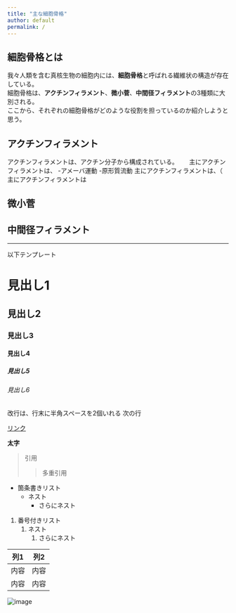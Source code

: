 ```yaml
---
title: "主な細胞骨格"
author: default
permalink: /
---
```

## 細胞骨格とは

我々人類を含む真核生物の細胞内には、**細胞骨格**と呼ばれる繊維状の構造が存在している。  
細胞骨格は、**アクチンフィラメント**、**微小菅**、**中間径フィラメント**の3種類に大別される。  
ここから、それぞれの細胞骨格がどのような役割を担っているのか紹介しようと思う。

## アクチンフィラメント
アクチンフィラメントは、アクチン分子から構成されている。　　
主にアクチンフィラメントは、
-アメーバ運動
-原形質流動
主にアクチンフィラメントは、（
主にアクチンフィラメントは

## 微小菅


## 中間径フィラメント




---

以下テンプレート

# 見出し1
## 見出し2
### 見出し3
#### 見出し4
##### 見出し5
###### 見出し6

改行は、行末に半角スペースを2個いれる
次の行

[リンク](https://www.google.co.jp/)

**太字**

> 引用
>> 多重引用


- 箇条書きリスト
  - ネスト
    - さらにネスト


1. 番号付きリスト
   1. ネスト
      1. さらにネスト


| 列1  | 列2  |
|-----|-----|
| 内容  | 内容  |
| 内容  | 内容  |

![image](/GHPages_WebSite/assets/images/logo-150.png)
